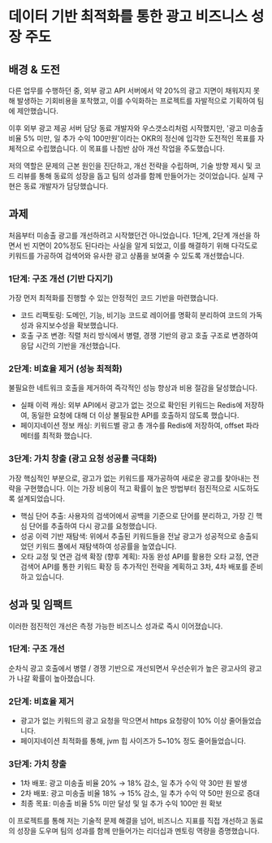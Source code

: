 # 데이터 기반 최적화를 통한 광고 비즈니스 성장 주도

## 배경 & 도전
다른 업무를 수행하던 중, 외부 광고 API 서버에서 약 20%의 광고 지면이 채워지지 못해 발생하는 기회비용을 포착했고, 이를 수익화하는 프로젝트를 자발적으로 기획하여 팀에 제안했습니다.

이후 외부 광고 제공 서버 담당 동료 개발자와 우스갯소리처럼 시작했지만, '광고 미송출 비율 5% 미만, 일 추가 수익 100만원'이라는 OKR의 정신에 입각한 도전적인 목표를 자체적으로 수립했습니다. 이 목표를 나침반 삼아 개선 작업을 주도했습니다.

저의 역할은 문제의 근본 원인을 진단하고, 개선 전략을 수립하며, 기술 방향 제시 및 코드 리뷰를 통해 동료의 성장을 돕고 팀의 성과를 함께 만들어가는 것이었습니다. 실제 구현은 동료 개발자가 담당했습니다.

## 과제
처음부터 미송출 광고를 개선하려고 시작했던건 아니었습니다. 1단계, 2단계 개선을 하면서 빈 지면이 20%정도 된다라는 사실을 알게 되었고, 이를 해결하기 위해 다각도로 키워드를 가공하여 검색어와 유사한 광고 상품을 보여줄 수 있도록 개선했습니다.

### 1단계: 구조 개선 (기반 다지기)
가장 먼저 최적화를 진행할 수 있는 안정적인 코드 기반을 마련했습니다.

- 코드 리팩토링: 도메인, 기능, 비기능 코드로 레이어를 명확히 분리하여 코드의 가독성과 유지보수성을 확보했습니다.
- 호출 구조 변경: 직렬 처리 방식에서 병렬, 경쟁 기반의 광고 호출 구조로 변경하여 응답 시간의 기반을 개선했습니다.

### 2단계: 비효율 제거 (성능 최적화)
불필요한 네트워크 호출을 제거하여 즉각적인 성능 향상과 비용 절감을 달성했습니다.

- 실패 이력 캐싱: 외부 API에서 광고가 없는 것으로 확인된 키워드는 Redis에 저장하여, 동일한 요청에 대해 더 이상 불필요한 API를 호출하지 않도록 했습니다.
- 페이지네이션 정보 캐싱: 키워드별 광고 총 개수를 Redis에 저장하여, offset 파라메터를 최적화 했습니다.

### 3단계: 가치 창출 (광고 요청 성공률 극대화)
가장 핵심적인 부분으로, 광고가 없는 키워드를 재가공하여 새로운 광고를 찾아내는 전략을 구현했습니다. 
이는 가장 비용이 적고 확률이 높은 방법부터 점진적으로 시도하도록 설계되었습니다.

- 핵심 단어 추출: 사용자의 검색어에서 공백을 기준으로 단어를 분리하고, 가장 긴 핵심 단어를 추출하여 다시 광고를 요청했습니다.
- 성공 이력 기반 재탐색: 위에서 추출된 키워드들을 전날 광고가 성공적으로 송출되었던 키워드 풀에서 재탐색하여 성공률을 높였습니다.
- 오타 교정 및 연관 검색 확장 (향후 계획): 자동 완성 API를 활용한 오타 교정, 연관 검색어 API를 통한 키워드 확장 등 추가적인 전략을 계획하고 3차, 4차 배포를 준비하고 있습니다.

## 성과 및 임팩트
이러한 점진적인 개선은 측정 가능한 비즈니스 성과로 즉시 이어졌습니다.

### 1단계: 구조 개선
순차식 광고 호출에서 병렬 / 경쟁 기반으로 개선되면서 우선순위가 높은 광고사의 광고가 나갈 확률이 높아졌습니다.

### 2단계: 비효율 제거
 - 광고가 없는 키워드의 광고 요청을 막으면서 https 요청량이 10% 이상 줄어들었습니다.
 - 페이지네이션 최적화를 통해, jvm 힙 사이즈가 5~10% 정도 줄어들었습니다.

### 3단계: 가치 창출
 - 1차 배포: 광고 미송출 비율 20% → 18% 감소, 일 추가 수익 약 30만 원 발생
 - 2차 배포: 광고 미송출 비율 18% → 15% 감소, 일 추가 수익 약 50만 원으로 증대
 - 최종 목표: 미송출 비율 5% 미만 달성 및 일 추가 수익 100만 원 확보

이 프로젝트를 통해 저는 기술적 문제 해결을 넘어, 비즈니스 지표를 직접 개선하고 동료의 성장을 도우며 팀의 성과를 함께 만들어가는 리더십과 멘토링 역량을 증명했습니다.